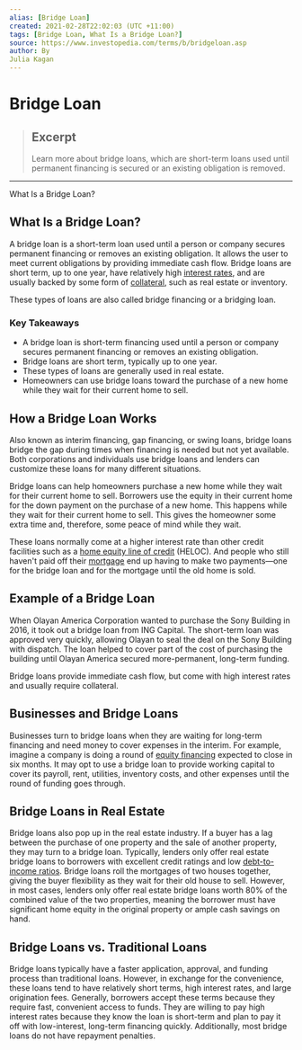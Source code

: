 ```yaml
---
alias: [Bridge Loan]
created: 2021-02-28T22:02:03 (UTC +11:00)
tags: [Bridge Loan, What Is a Bridge Loan?]
source: https://www.investopedia.com/terms/b/bridgeloan.asp
author: By
Julia Kagan
---
```


# Bridge Loan

> ## Excerpt
> Learn more about bridge loans, which are short-term loans used until permanent financing is secured or an existing obligation is removed.

---

What Is a Bridge Loan?
## What Is a Bridge Loan?

A bridge loan is a short-term loan used until a person or company secures permanent financing or removes an existing obligation. It allows the user to meet current obligations by providing immediate cash flow. Bridge loans are short term, up to one year, have relatively high [interest rates](https://www.investopedia.com/terms/i/interestrate.asp), and are usually backed by some form of [collateral](https://www.investopedia.com/terms/c/collateral.asp), such as real estate or inventory.

These types of loans are also called bridge financing or a bridging loan.

### Key Takeaways

-   A bridge loan is short-term financing used until a person or company secures permanent financing or removes an existing obligation.
-   Bridge loans are short term, typically up to one year.
-   These types of loans are generally used in real estate.
-   Homeowners can use bridge loans toward the purchase of a new home while they wait for their current home to sell. 

## How a Bridge Loan Works

Also known as interim financing, gap financing, or swing loans, bridge loans bridge the gap during times when financing is needed but not yet available. Both corporations and individuals use bridge loans and lenders can customize these loans for many different situations.

Bridge loans can help homeowners purchase a new home while they wait for their current home to sell. Borrowers use the equity in their current home for the down payment on the purchase of a new home. This happens while they wait for their current home to sell. This gives the homeowner some extra time and, therefore, some peace of mind while they wait.

These loans normally come at a higher interest rate than other credit facilities such as a [home equity line of credit](https://www.investopedia.com/mortgage/heloc/) (HELOC). And people who still haven't paid off their [mortgage](https://www.investopedia.com/terms/m/mortgage.asp) end up having to make two payments—one for the bridge loan and for the mortgage until the old home is sold.

## Example of a Bridge Loan

When Olayan America Corporation wanted to purchase the Sony Building in 2016, it took out a bridge loan from ING Capital. The short-term loan was approved very quickly, allowing Olayan to seal the deal on the Sony Building with dispatch. The loan helped to cover part of the cost of purchasing the building until Olayan America secured more-permanent, long-term funding.

Bridge loans provide immediate cash flow, but come with high interest rates and usually require collateral.

## Businesses and Bridge Loans

Businesses turn to bridge loans when they are waiting for long-term financing and need money to cover expenses in the interim. For example, imagine a company is doing a round of [equity financing](https://www.investopedia.com/terms/e/equityfinancing.asp) expected to close in six months. It may opt to use a bridge loan to provide working capital to cover its payroll, rent, utilities, inventory costs, and other expenses until the round of funding goes through.

## Bridge Loans in Real Estate

Bridge loans also pop up in the real estate industry. If a buyer has a lag between the purchase of one property and the sale of another property, they may turn to a bridge loan. Typically, lenders only offer real estate bridge loans to borrowers with excellent credit ratings and low [debt-to-income ratios](https://www.investopedia.com/terms/d/dti.asp). Bridge loans roll the mortgages of two houses together, giving the buyer flexibility as they wait for their old house to sell. However, in most cases, lenders only offer real estate bridge loans worth 80% of the combined value of the two properties, meaning the borrower must have significant home equity in the original property or ample cash savings on hand.

## Bridge Loans vs. Traditional Loans

Bridge loans typically have a faster application, approval, and funding process than traditional loans. However, in exchange for the convenience, these loans tend to have relatively short terms, high interest rates, and large origination fees. Generally, borrowers accept these terms because they require fast, convenient access to funds. They are willing to pay high interest rates because they know the loan is short-term and plan to pay it off with low-interest, long-term financing quickly. Additionally, most bridge loans do not have repayment penalties.
